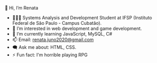 👋 Hi, I’m Renata 
-   🙋🏾‍♀️ Systems Analysis and Development Student at IFSP (Instituto Federal de São Paulo - Campus Cubatão).
-   👀 I’m interested in web development and game development.
-   🌱 I’m currently learning JavaScript, MySQL, C#
-   📫 Email: renata.juno2020@gmail.com 
-   🗨  Ask me about: HTML, CSS. 
-   ⚡ Fun fact: I'm horrible playing RPG
